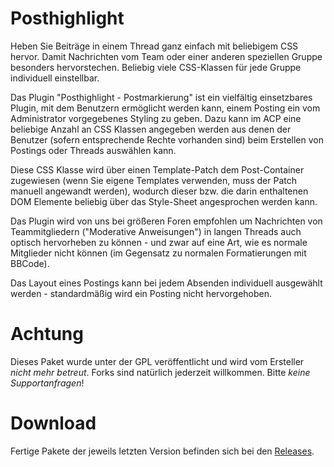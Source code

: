# Posthighlight

Heben Sie Beiträge in einem Thread ganz einfach mit beliebigem CSS hervor. Damit Nachrichten vom Team oder einer anderen speziellen Gruppe besonders hervorstechen. Beliebig viele CSS-Klassen für jede Gruppe individuell einstellbar.

Das Plugin "Posthighlight - Postmarkierung" ist ein vielfältig einsetzbares Plugin, mit dem Benutzern ermöglicht werden kann, einem Posting ein vom Administrator vorgegebenes Styling zu geben. Dazu kann im ACP eine beliebige Anzahl an CSS Klassen angegeben werden aus denen der Benutzer (sofern entsprechende Rechte vorhanden sind) beim Erstellen von Postings oder Threads auswählen kann.

Diese CSS Klasse wird über einen Template-Patch dem Post-Container zugewiesen (wenn Sie eigene Templates verwenden, muss der Patch manuell angewandt werden), wodurch dieser bzw. die darin enthaltenen DOM Elemente beliebig über das Style-Sheet angesprochen werden kann.

Das Plugin wird von uns bei größeren Foren empfohlen um Nachrichten von Teammitgliedern ("Moderative Anweisungen") in langen Threads auch optisch hervorheben zu können - und zwar auf eine Art, wie es normale Mitglieder nicht können (im Gegensatz zu normalen Formatierungen mit BBCode).

Das Layout eines Postings kann bei jedem Absenden individuell ausgewählt werden - standardmäßig wird ein Posting nicht hervorgehoben.

# Achtung
Dieses Paket wurde unter der GPL veröffentlicht und wird vom Ersteller *nicht mehr betreut*. Forks sind natürlich jederzeit willkommen. Bitte *keine Supportanfragen*!

# Download
Fertige Pakete der jeweils letzten Version befinden sich bei den [Releases](../../releases/).